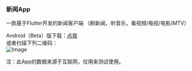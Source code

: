 ### 新闻App

一款基于Flutter开发的新闻客户端
（刷新闻，听音乐，看视频/电视/电影/MTV）

Android（Beta）版下载：<a href="https://github.com/bytegriffin/news_app/releases/download/%E6%96%B0%E9%97%BBApp-0.6.0-beta/App-0.6.0-beta.apk">点我</a>   
或者扫描下列二维码：   
![Image](https://raw.githubusercontent.com/bytegriffin/news_app/master/qrcode.png)


注：此App的数据来源于互联网，仅用来测试使用。
